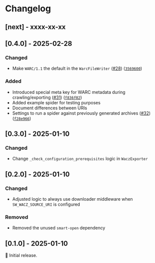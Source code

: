 # Changelog

## [next] - xxxx-xx-xx


## [0.4.0] - 2025-02-28

### Changed

- Make `WARC/1.1` the default in the `WarcFileWriter` ([#28](https://github.com/q-m/scrapy-webarchive/pull/28)) ([`3569600`](https://github.com/q-m/scrapy-webarchive/commit/3569600))

### Added

- Introduced special meta key for WARC metadata during crawling/exporting ([#31](https://github.com/q-m/scrapy-webarchive/pull/31)) ([`f836f02`](https://github.com/q-m/scrapy-webarchive/commit/f836f02))
- Added example spider for testing purposes
- Document differences between URIs
- Settings to run a spider against previously generated archives ([#32](https://github.com/q-m/scrapy-webarchive/pull/31)) ([`f28e966`](https://github.com/q-m/scrapy-webarchive/commit/f28e966))


## [0.3.0] - 2025-01-10

### Changed

- Change `_check_configuration_prerequisites` logic in `WaczExporter`


## [0.2.0] - 2025-01-10

### Changed

- Adjusted logic to always use downloader middleware when `SW_WACZ_SOURCE_URI` is configured

### Removed

- Removed the unused `smart-open` dependency


## [0.1.0] - 2025-01-10

:seedling: Initial release.
